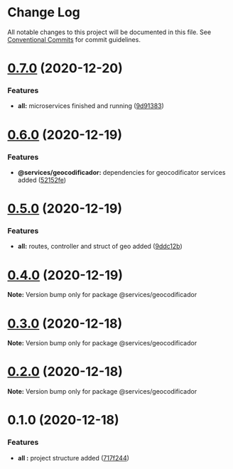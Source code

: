 # Change Log

All notable changes to this project will be documented in this file.
See [Conventional Commits](https://conventionalcommits.org) for commit guidelines.

# [0.7.0](https://github.com/lucabecci/andreani-technicalevaluation/compare/v0.6.0...v0.7.0) (2020-12-20)


### Features

* **all:** microservices finished and running ([9d91383](https://github.com/lucabecci/andreani-technicalevaluation/commit/9d913835ac655fe02c191e8a7d0b75f619db840b))





# [0.6.0](https://github.com/lucabecci/andreani-technicalevaluation/compare/v0.5.0...v0.6.0) (2020-12-19)


### Features

* **@services/geocodificador:** dependencies for geocodificator services added ([52152fe](https://github.com/lucabecci/andreani-technicalevaluation/commit/52152fe4397f236ed85b3b7198f4db04f642284e))





# [0.5.0](https://github.com/lucabecci/andreani-technicalevaluation/compare/v0.4.0...v0.5.0) (2020-12-19)


### Features

* **all:** routes, controller and struct of geo added ([9ddc12b](https://github.com/lucabecci/andreani-technicalevaluation/commit/9ddc12b39f7a280449c6c7777b26b0ed75272e1b))





# [0.4.0](https://github.com/lucabecci/andreani-technicalevaluation/compare/v0.3.0...v0.4.0) (2020-12-19)

**Note:** Version bump only for package @services/geocodificador





# [0.3.0](https://github.com/lucabecci/andreani-technicalevaluation/compare/v0.2.0...v0.3.0) (2020-12-18)

**Note:** Version bump only for package @services/geocodificador





# [0.2.0](https://github.com/lucabecci/andreani-technicalevaluation/compare/v0.1.0...v0.2.0) (2020-12-18)

**Note:** Version bump only for package @services/geocodificador





# 0.1.0 (2020-12-18)


### Features

* **all :** project structure added ([717f244](https://github.com/lucabecci/andreani-technicalevaluation/commit/717f2444061f733f2e015d4b2a61307868c824d3))
